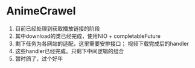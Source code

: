 # AnimeCrawel
1. 目前已经处理到获取播放链接的阶段
2. 其中download的类已经完成，使用NIO + completableFuture
3. 剩下任务为各网站的适配，这里需要安排接口； 视频下载完成后的handler
4. 这些handler已经完成。只剩下中间逻辑的组合
5. 暂时鸽了，过个好年
